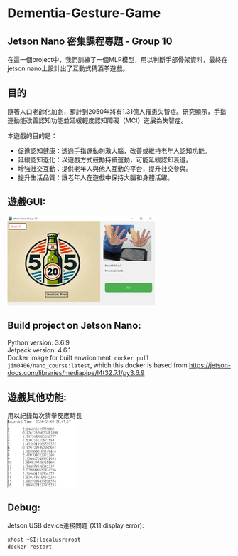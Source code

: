 # Dementia-Gesture-Game 
## Jetson Nano 密集課程專題 - Group 10  
在這一個project中，我們訓練了一個MLP模型，用以判斷手部骨架資料，最終在jetson nano上設計出了互動式猜酒拳遊戲。  

## 目的
隨著人口老齡化加劇，預計到2050年將有1.31億人罹患失智症。研究顯示，手指運動能改善認知功能並延緩輕度認知障礙（MCI）進展為失智症。

本遊戲的目的是：

* 促進認知健康：透過手指運動刺激大腦，改善或維持老年人認知功能。
* 延緩認知退化：以遊戲方式鼓勵持續運動，可能延緩認知衰退。
* 增強社交互動：提供老年人與他人互動的平台，提升社交參與。
* 提升生活品質：讓老年人在遊戲中保持大腦和身體活躍。

## 遊戲GUI: 
![alt game](./media/game.png)

## Build project on Jetson Nano:
Python version: 3.6.9  
Jetpack version: 4.6.1  
Docker image for built envrionment: ```docker pull jim0406/nano_course:latest```, which this docker is based from https://jetson-docs.com/libraries/mediapipe/l4t32.7.1/py3.6.9

## 遊戲其他功能:
用以紀錄每次猜拳反應時長  
<img src="./media/test.png" width="30%">

## Debug:
Jetson USB device連接問題 (X11 display error): 
```
xhost +SI:localusr:root
docker restart
```




